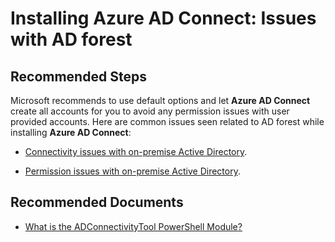 <properties
    pageTitle="Installing Azure AD Connect: Issues with AD forest"
    description="Installing Azure AD Connect: Issues with AD forest"
    service="microsoft.activedirectory"
    resource="activedirectory"
    authors="darora10"
    ms.author="deepakar"
    displayOrder=""
    selfHelpType="generic"
    supportTopicIds="32629784"
    resourceTags=""
    productPesIds="16666"
    cloudEnvironments="public"
    />

# Installing Azure AD Connect: Issues with AD forest

## **Recommended Steps**

Microsoft recommends to use default options and let **Azure AD Connect** create all accounts for you to avoid any permission issues with user provided accounts. Here are common issues seen related to AD forest while installing **Azure AD Connect**:

* [Connectivity issues with on-premise Active Directory](https://docs.microsoft.com/azure/active-directory/hybrid/reference-connect-adconnectivitytools).

* [Permission issues with on-premise Active Directory](https://docs.microsoft.com/azure/active-directory/hybrid/how-to-connect-configure-ad-ds-connector-account). 

## **Recommended Documents**

* [What is the ADConnectivityTool PowerShell Module?](https://docs.microsoft.com/en-us/azure/active-directory/hybrid/how-to-connect-adconnectivitytools)
